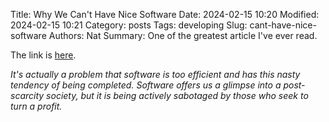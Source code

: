 Title: Why We Can't Have Nice Software
Date: 2024-02-15 10:20
Modified: 2024-02-15 10:21
Category: posts
Tags: developing
Slug: cant-have-nice-software
Authors: Nat
Summary: One of the greatest article I've ever read.

The link is [here](https://andrewkelley.me/post/why-we-cant-have-nice-software.html).


*It's actually a problem that software is too efficient and has this nasty tendency of being completed. Software offers us a glimpse into a post-scarcity society, but it is being actively sabotaged by those who seek to turn a profit.*
